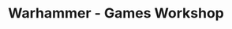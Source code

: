 ---
title: "Warhammer - Games Workshop"
url: /saarbruecken/warhammer-games-workshop/
shop: Spielzeug
---